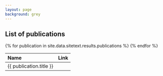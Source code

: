 ```yaml
---
layout: page
background: grey
---
```


<div class="col-lg-12 text-center mb-4">
	<h2 class="section-heading text-uppercase">List of publications</h2>
</div>

<div class="col-lg-12 text-center">
	<table class="table table-striped" style="text-align: left">
		<thead>
			<tr>
				<th>Name</th>
				<th>Link</th>
			</tr>
		</thead>
		<tbody>
			{% for publication in site.data.sitetext.results.publications %}
			<tr>
				<td>{{ publication.title }}</td>
				<td><a href="{{ publication.link }}"><i class="fas fa-external-link-alt"></i></a></td>
			</tr>
			{% endfor %}
		</tbody>
	</table>
</div>

<div style="height: 150px;"></div>

